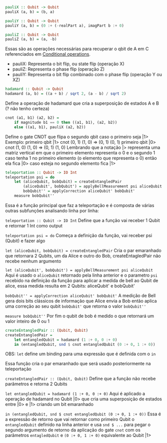 ```haskell
pauliX :: Qubit -> Qubit
pauliX (a, b) = (b, a)

pauliY :: Qubit -> Qubit
pauliY (a, b) = (0 :+ (-realPart a), imagPart b :+ 0)

pauliZ :: Qubit -> Qubit
pauliZ (a, b) = (a, -b)
```

Essas são as operações necessárias para recuperar o qbit de A em C referenciados em
[Conditional operations](conditional_operations.png).

- pauliX: Representa o bit flip, ou state flip (operação X)
- pauliZ: Representa o phase flip (operação Z)
- pauliY: Representa o bit flip combinado com o phase flip (operação Y ou XZ)

```haskell
hadamard :: Qubit -> Qubit
hadamard (a, b) = ((a + b) / sqrt 2, (a - b) / sqrt 2)
```

Define a operação de hadamard que cria a superposição de estados A e B (? não tenho certeza)

```haskell
cnot (a1, b1) (a2, b2) =
    if magnitude b1 == 0 then ((a1, b1), (a2, b2))
    else ((a1, b1), pauliX (a2, b2))
```

Define o gate CNOT que flipa o segundo qbit caso o primeiro seja |1>
Exemplo:
primeiro qbit |1>
cnot (0, 1) (1, 0) => (0, 1) (0, 1)
primeiro qbit |0>
cnot (1, 0) (1, 0) => (0, 1) (1, 0)
Lembrando que a notação |> representa uma matriz vertical em que o primeiro
elemento representa o 0 e o segundo 1 caso tenha 1 no primeiro elemento (o elemento
que representa o 0) então ela fica |0> caso esteja no segundo elemento fica |1>

```haskell
teleportation :: Qubit -> IO Int
teleportation psi = do
    let (aliceQubit, bobQubit) = createEntangledPair
        (aliceQubit', bobQubit') = applyBellMeasurement psi aliceQubit
        bobQubit'' = applyCorrection aliceQubit' bobQubit'
    measure bobQubit''
```

Essa é a função principal que faz a teleportação e é composta de várias outras subfunções
analisando linha por linha:

`teleportation :: Qubit -> IO Int`
Define que a função vai receber 1 Qubit e retornar 1 Int como output

`teleportation psi = do`
Começa a definição da função, vai receber psi (Qubit) e fazer algo

`let (aliceQubit, bobQubit) = createEntangledPair`
Cria o par emaranhado que retornara 2 Qubits, um da Alice e outro do Bob, createEntagledPair não
recebe nenhum argumento

`let (aliceQubit', bobQubit') = applyBellMeasurement psi aliceQubit`
Aqui é usado o `aliceQubit` retornado pela linha anterior e o parametro `psi` recebido na definição
da função para aplicar a medida de bell ao Qubit de alice, essa medida resulta em 2 Qubits: aliceQubit'
e bobQubit'

`bobQubit'' = applyCorrection aliceQubit' bobQubit'`
A medição de Bell gera dois bits clássicos de informação que Alice envia a Bob então aplica uma correção
ao seu qubit `bobQubit'` que retorna o valor `bobQubit''`

`measure bobQubit''`
Por fim o qubit de bob é medido o que retornará um valor inteiro de 0 ou 1

```haskell
createEntangledPair :: (Qubit, Qubit)
createEntangledPair =
    let entangledQubit = hadamard (1 :+ 0, 0 :+ 0)
    in (entangledQubit, snd $ cnot entangledQubit (0 :+ 0, 1 :+ 0))
```

OBS: `let` define um binding para uma expressão que é definida com o `in`

Essa função cria o par emaranhado que será usado posteriormente na teleportação

`createEntangledPair :: (Qubit, Qubit)`
Define que a função não recebe parâmetros e retorna 2 Qubits

`let entangledQubit = hadamard (1 :+ 0, 0 :+ 0)`
Aqui é aplicado a operação de hadamard no Qubit |0> que cria uma superposição de estados entre |0> e |1>
criando um bit emaranhado

`in (entangledQubit, snd $ cnot entangledQubit (0 :+ 0, 1 :+ 0))`
Essa é a expressão de retorno que vai retornar como primeiro Qubit o `entangledQubit` definido na linha anterior
e usa `snd $ ...` para pegar o segundo argumento de retorno da aplicação do gate `cnot` com os parâmetros `entagledQubit`
e `(0 :+ 0, 1 :+ 0)` equivalente ao Qubit |1>
